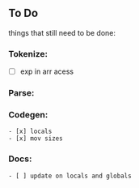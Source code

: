 ## To Do
things that still need to be done:

### Tokenize:
- [ ] exp in arr acess

### Parse:


### Codegen:
    - [x] locals
    - [x] mov sizes

### Docs:
    - [ ] update on locals and globals
